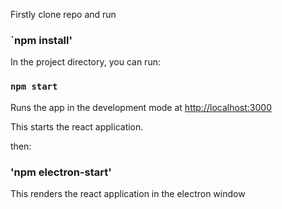 Firstly clone repo and run

### `npm install'

In the project directory, you can run:

### `npm start`

Runs the app in the development mode at [http://localhost:3000](http://localhost:3000) 

This starts the react application.

then:

### 'npm electron-start'

This renders the react application in the electron window
